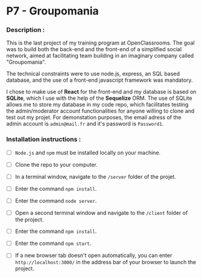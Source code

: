 # P7 - Groupomania

### Description :

This is the last project of my training program at OpenClassrooms. The goal was to build both the back-end and the front-end of a simplified social network, aimed at facilitating team building in an imaginary company called "Groupomania".

The technical constraints were to use node.js, express, an SQL based database, and the use of a front-end javascript framework was mandatory.

I chose to make use of **React** for the front-end and my database is based on **SQLite**, which I use with the help of the **Sequelize** ORM. The use of SQLite allows me to store my database in my code repo, which facilitates testing the admin/moderator account functionalities for anyone willing to clone and test out my projet. For demonstation purposes, the email adress of the admin account is `admin@mail.fr` and it's password is `Password1`.

### Installation instructions :

- [ ] `Node.js` and `npm` must be installed locally on your machine.
- [ ] Clone the repo to your computer.
- [ ] In a terminal window, navigate to the `/server` folder of the projet.
- [ ] Enter the command `npm install`.
- [ ] Enter the command `node server`.
- [ ] Open a second terminal window and navigate to the `/client` folder of the project.
- [ ] Enter the command `npm install`.
- [ ] Enter the command `npm start`.
- [ ] If a new browser tab doesn't open automatically, you can enter `http://localhost:3000/` in the address bar of your browser to launch the project.




